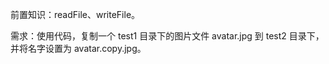 前置知识：readFile、writeFile。

需求：使用代码，复制一个 test1 目录下的图片文件 avatar.jpg 到 test2 目录下，并将名字设置为 avatar.copy.jpg。